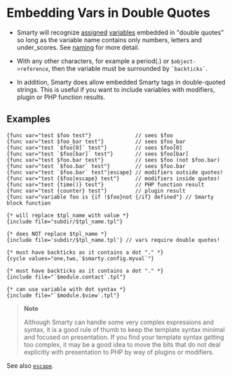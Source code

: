 # Embedding Vars in Double Quotes

-   Smarty will recognize [assigned](../../programmers/api-functions/api-assign.md)
    [variables](./language-syntax-variables.md) embedded in "double
    quotes" so long as the variable name contains only numbers, letters
    and under_scores. See [naming](https://www.php.net/language.variables)
    for more detail.

-   With any other characters, for example a period(.) or
    `$object->reference`, then the variable must be surrounded by `` `backticks` ``.

-   In addition, Smarty does allow embedded Smarty tags in double-quoted
    strings. This is useful if you want to include variables with
    modifiers, plugin or PHP function results.

## Examples
```smarty
{func var="test $foo test"}              // sees $foo
{func var="test $foo_bar test"}          // sees $foo_bar
{func var="test `$foo[0]` test"}         // sees $foo[0]
{func var="test `$foo[bar]` test"}       // sees $foo[bar]
{func var="test $foo.bar test"}          // sees $foo (not $foo.bar)
{func var="test `$foo.bar` test"}        // sees $foo.bar
{func var="test `$foo.bar` test"|escape} // modifiers outside quotes!
{func var="test {$foo|escape} test"}     // modifiers inside quotes!
{func var="test {time()} test"}          // PHP function result
{func var="test {counter} test"}         // plugin result
{func var="variable foo is {if !$foo}not {/if} defined"} // Smarty block function

{* will replace $tpl_name with value *}
{include file="subdir/$tpl_name.tpl"}

{* does NOT replace $tpl_name *}
{include file='subdir/$tpl_name.tpl'} // vars require double quotes!

{* must have backticks as it contains a dot "." *}
{cycle values="one,two,`$smarty.config.myval`"}

{* must have backticks as it contains a dot "." *}
{include file="`$module.contact`.tpl"}

{* can use variable with dot syntax *}
{include file="`$module.$view`.tpl"}
```
      
> **Note**
>
> Although Smarty can handle some very complex expressions and syntax,
> it is a good rule of thumb to keep the template syntax minimal and
> focused on presentation. If you find your template syntax getting too
> complex, it may be a good idea to move the bits that do not deal
> explicitly with presentation to PHP by way of plugins or modifiers.

See also [`escape`](../language-modifiers/language-modifier-escape.md).
